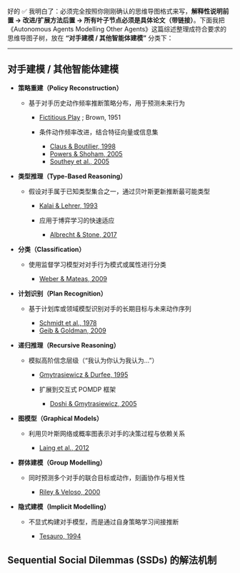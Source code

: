 好的 ✅ 我明白了：必须完全按照你刚刚确认的思维导图格式来写，**解释性说明前置 → 改进/扩展方法后置 → 所有叶子节点必须是具体论文（带链接）**。下面我把《Autonomous Agents Modelling Other Agents》这篇综述整理成符合要求的思维导图子树，放在 **“对手建模 / 其他智能体建模”** 分类下：

---

## 对手建模 / 其他智能体建模

* **策略重建（Policy Reconstruction）**

  * 基于对手历史动作频率推断策略分布，用于预测未来行为

    * [Fictitious Play](https://en.wikipedia.org/wiki/Fictitious_play) ; Brown, 1951
    * 条件动作频率改进，结合特征向量或信息集

      * [Claus & Boutilier, 1998](https://www.aaai.org/Papers/AAAI/1998/AAAI98-021.pdf)
      * [Powers & Shoham, 2005](https://dl.acm.org/doi/10.1145/1064009.1064017)
      * [Southey et al., 2005](https://dl.acm.org/doi/10.5555/1622510.1622535)

* **类型推理（Type-Based Reasoning）**

  * 假设对手属于已知类型集合之一，通过贝叶斯更新推断最可能类型

    * [Kalai & Lehrer, 1993](https://www.jstor.org/stable/1911054)
    * 应用于博弈学习的快速适应

      * [Albrecht & Stone, 2017](https://arxiv.org/abs/1703.00667)

* **分类（Classification）**

  * 使用监督学习模型对对手行为模式或属性进行分类

    * [Weber & Mateas, 2009](https://dl.acm.org/doi/10.1145/1518701.1518814)

* **计划识别（Plan Recognition）**

  * 基于计划库或领域模型识别对手的长期目标与未来动作序列

    * [Schmidt et al., 1978](https://psycnet.apa.org/record/1979-22005-001)
    * [Geib & Goldman, 2009](https://dl.acm.org/doi/10.5555/1620270.1620303)

* **递归推理（Recursive Reasoning）**

  * 模拟高阶信念层级（“我认为你认为我认为…”）

    * [Gmytrasiewicz & Durfee, 1995](https://www.sciencedirect.com/science/article/pii/S0004370296000259)
    * 扩展到交互式 POMDP 框架

      * [Doshi & Gmytrasiewicz, 2005](https://www.aaai.org/Papers/IJCAI/2005/IJCAI05-206.pdf)

* **图模型（Graphical Models）**

  * 利用贝叶斯网络或概率图表示对手的决策过程与依赖关系

    * [Laing et al., 2012](https://dl.acm.org/doi/10.5555/2343896.2343907)

* **群体建模（Group Modelling）**

  * 同时预测多个对手的联合目标或动作，刻画协作与相关性

    * [Riley & Veloso, 2000](https://www.aaai.org/Papers/AAAI/2000/AAAI00-092.pdf)

* **隐式建模（Implicit Modelling）**

  * 不显式构建对手模型，而是通过自身策略学习间接推断

    * [Tesauro, 1994](https://www.science.org/doi/10.1126/science.8015649)



## Sequential Social Dilemmas (SSDs) 的解法机制


